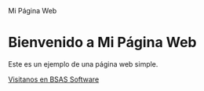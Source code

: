  <script>
        // Este script se ejecuta cuando la página se carga
        window.onload = function() {
            alert("¡Bienvenido a mi modesta página web!");
        };
    </script>
<!DOCTYPE html>
<html lang="es">
<head>
    <meta charset="UTF-8">
    <meta name="viewport" content="width=device-width, initial-scale=1.0">
    Mi Página Web
</head>
<body>
    <h1>Bienvenido a Mi Página Web</h1>
    <p>Este es un ejemplo de una página web simple.</p>
    <a href="https://www.bas.com.ar" target="_blank">Visitanos en BSAS Software</a>

   
</body>
</html>
